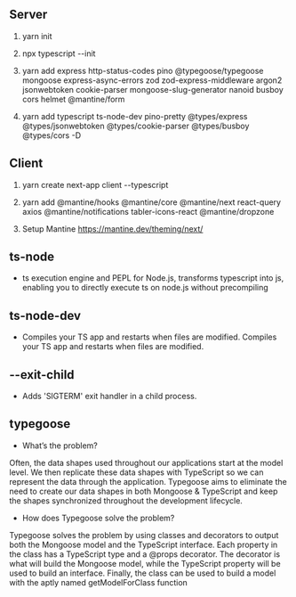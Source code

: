 ## Server
1. yarn init

2. npx typescript --init

3. yarn add express http-status-codes pino @typegoose/typegoose mongoose express-async-errors zod zod-express-middleware argon2 jsonwebtoken cookie-parser mongoose-slug-generator nanoid busboy cors helmet @mantine/form

4. yarn add typescript ts-node-dev pino-pretty @types/express @types/jsonwebtoken @types/cookie-parser @types/busboy @types/cors -D

## Client
1. yarn create next-app client --typescript

2. yarn add @mantine/hooks @mantine/core @mantine/next react-query axios @mantine/notifications tabler-icons-react @mantine/dropzone

3. Setup Mantine https://mantine.dev/theming/next/


## ts-node

- ts execution engine and PEPL for Node.js, transforms typescript into js, enabling you to directly execute ts on node.js without precompiling

## ts-node-dev
 - Compiles your TS app and restarts when files are modified. Compiles your TS app and restarts when files are modified.

## --exit-child 
- Adds 'SIGTERM' exit handler in a child process.

## typegoose

- What’s the problem?

Often, the data shapes used throughout our applications start at the model level. We then replicate these data shapes with TypeScript so we can represent the data through the application. Typegoose aims to eliminate the need to create our data shapes in both Mongoose & TypeScript and keep the shapes synchronized throughout the development lifecycle.

- How does Typegoose solve the problem?

Typegoose solves the problem by using classes and decorators to output both the Mongoose model and the TypeScript interface. Each property in the class has a TypeScript type and a @props decorator. The decorator is what will build the Mongoose model, while the TypeScript property will be used to build an interface. Finally, the class can be used to build a model with the aptly named getModelForClass function